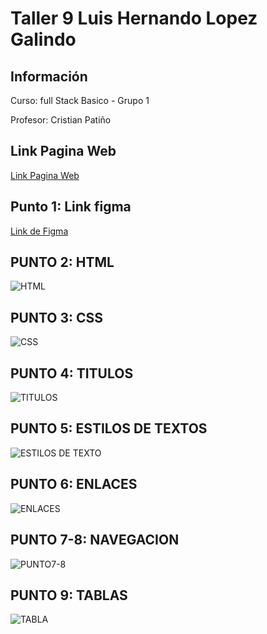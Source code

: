 <h1>Taller 9 Luis Hernando Lopez Galindo</h1>

<h2> Información</h2>

<p>Curso: full Stack Basico - Grupo 1</p>
<p>Profesor: Cristian Patiño</p>

<h2>Link Pagina Web</h2>

<a href="https://luis0517.github.io/taller-9-full-stack/" target="_blank"> Link Pagina Web</a> 
<h2> Punto 1: Link figma</h2>

<a href="https://www.figma.com/file/H7ij12dN164IuQ60i66gsk/Luis_-_Ejercicio-FIGMA?type=design&node-id=8%3A215&mode=design&t=etO2Hj3o0jSskuDe-1" target="_blank">Link de Figma</a>

<h2>PUNTO 2: HTML</H2>
<img src="./public/images/HTML2.png" alt="HTML">

<h2>PUNTO 3: CSS</H2>
<img src="./public/images/CSS.png" alt="CSS">

<h2>PUNTO 4: TITULOS</H2>
<img src="./public/images/PUNTO4.png" alt="TITULOS">

<h2>PUNTO 5: ESTILOS DE TEXTOS</H2>
<img src="./public/images/PUNTO5.png" alt="ESTILOS DE TEXTO">

<h2>PUNTO 6: ENLACES</H2>
<img src="./public/images/PUNTO6.png" alt="ENLACES">

<h2>PUNTO 7-8: NAVEGACION</H2>
<img src="./public/images/PUNTO7-8.png" alt="PUNTO7-8">

<h2>PUNTO 9: TABLAS</H2>
<img src="./public/images/PUNTO9.png" alt="TABLA">


